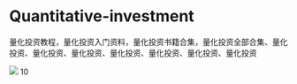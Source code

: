# Quantitative-investment
量化投资教程，量化投资入门资料，量化投资书籍合集，量化投资全部合集、量化投资、量化投资、量化投资、量化投资、量化投资、量化投资、量化投资

![](https://upload-images.jianshu.io/upload_images/4034742-ea88970a5de251f1.png?imageMogr2/auto-orient/strip%7CimageView2/2/w/1240)
10
